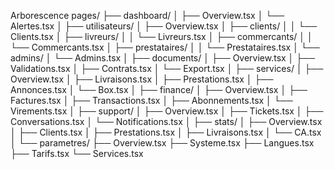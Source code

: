 Arborescence
pages/
├── dashboard/
│   ├── Overview.tsx
│   └── Alertes.tsx
│
├── utilisateurs/
│   ├── Overview.tsx
│   ├── clients/
│   │   └── Clients.tsx
│   ├── livreurs/
│   │   └── Livreurs.tsx
│   ├── commercants/
│   │   └── Commercants.tsx
│   ├── prestataires/
│   │   └── Prestataires.tsx
│   └── admins/
│       └── Admins.tsx
│
├── documents/
│   ├── Overview.tsx
│   ├── Validations.tsx
│   ├── Contrats.tsx
│   └── Export.tsx
│
├── services/
│   ├── Overview.tsx
│   ├── Livraisons.tsx
│   ├── Prestations.tsx
│   ├── Annonces.tsx
│   └── Box.tsx
│
├── finance/
│   ├── Overview.tsx
│   ├── Factures.tsx
│   ├── Transactions.tsx
│   ├── Abonnements.tsx
│   └── Virements.tsx
│
├── support/
│   ├── Overview.tsx
│   ├── Tickets.tsx
│   ├── Conversations.tsx
│   └── Notifications.tsx
│
├── stats/
│   ├── Overview.tsx
│   ├── Clients.tsx
│   ├── Prestations.tsx
│   ├── Livraisons.tsx
│   └── CA.tsx
│
└── parametres/
    ├── Overview.tsx
    ├── Systeme.tsx
    ├── Langues.tsx
    ├── Tarifs.tsx
    └── Services.tsx
